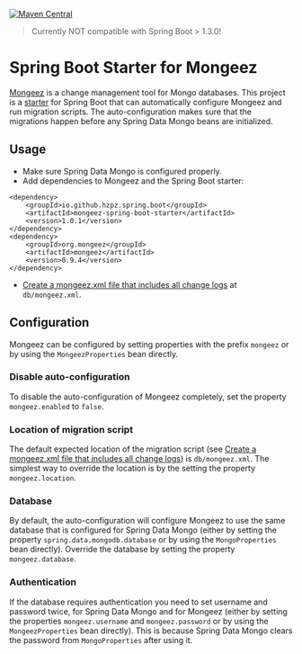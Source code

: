 [![Maven Central](https://img.shields.io/maven-central/v/io.github.hzpz.spring.boot/mongeez-spring-boot-starter.svg)](http://search.maven.org/#artifactdetails|io.github.hzpz.spring.boot|mongeez-spring-boot-starter|1.0.1|jar)

> Currently NOT compatible with Spring Boot > 1.3.0!

# Spring Boot Starter for Mongeez
[Mongeez][mongeez] is a change management tool for Mongo databases. 
This project is a [starter][spring-boot-starter] for Spring Boot that can automatically configure Mongeez and run migration scripts.
The auto-configuration makes sure that the migrations happen before any Spring Data Mongo beans are initialized.

## Usage
 * Make sure Spring Data Mongo is configured properly. 
 * Add dependencies to Mongeez and the Spring Boot starter:

<!-- -->
    <dependency>
        <groupId>io.github.hzpz.spring.boot</groupId>
        <artifactId>mongeez-spring-boot-starter</artifactId>
        <version>1.0.1</version>
    </dependency>
    <dependency>
        <groupId>org.mongeez</groupId>
        <artifactId>mongeez</artifactId>
        <version>0.9.4</version>
    </dependency>

 * [Create a mongeez.xml file that includes all change logs][mongeez.xml] at `db/mongeez.xml`.
 
## Configuration
Mongeez can be configured by setting properties with the prefix `mongeez` or by using the `MongeezProperties` bean directly.

### Disable auto-configuration
To disable the auto-configuration of Mongeez completely, set the property `mongeez.enabled` to `false`.

### Location of migration script
The default expected location of the migration script (see [Create a mongeez.xml file that includes all change logs][mongeez.xml])
is `db/mongeez.xml`. The simplest way to override the location is by the setting the property `mongeez.location`.

### Database
By default, the auto-configuration will configure Mongeez to use the same database that is configured for Spring Data Mongo
(either by setting the property `spring.data.mongodb.database` or by using the `MongoProperties` bean directly). Override 
the database by setting the property `mongeez.database`.

### Authentication
If the database requires authentication you need to set username and password twice, for Spring Data Mongo and for Mongeez
(either by setting the properties `mongeez.username` and `mongeez.password` or by using the `MongeezProperties` bean directly).
This is because Spring Data Mongo clears the password from `MongoProperties` after using it.

[mongeez]: http://secondmarket.github.io/mongeez/
[mongeez.xml]: https://github.com/secondmarket/mongeez/wiki/How-to-use-mongeez#create-a-mongeezxml-file-that-include-all-change-logs
[spring-boot-starter]: http://docs.spring.io/spring-boot/docs/current/reference/htmlsingle/#using-boot-starter-poms

